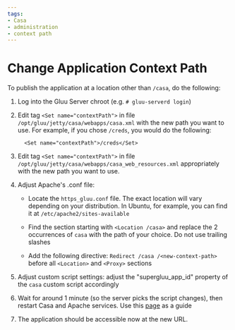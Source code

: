 ```yaml
---
tags:
- Casa
- administration
- context path
---
```


# Change Application Context Path

To publish the application at a location other than `/casa`, do the following:

1. Log into the Gluu Server chroot (e.g. `# gluu-serverd login`)       
      
1. Edit tag `<Set name="contextPath">` in file `/opt/gluu/jetty/casa/webapps/casa.xml` with the new path you want to use. For example, if you chose `/creds`, you would do the following:    
   
    ```  
      <Set name="contextPath">/creds</Set>     
    ```  

1. Edit tag `<Set name="contextPath">` in file `/opt/gluu/jetty/casa/webapps/casa_web_resources.xml` appropriately with the new path you want to use.
    
1. Adjust Apache's .conf file:    

    - Locate the `https_gluu.conf` file. The exact location will vary depending on your distribution. In Ubuntu, for example, you can find it at `/etc/apache2/sites-available`
   
    - Find the section starting with `<Location /casa>` and replace the 2 occurrences of `casa` with the path of your choice. Do not use trailing slashes   

    - Add the following directive: `Redirect /casa /<new-context-path>` before all `<Location>` and `<Proxy>` sections

1. Adjust custom script settings: adjust the "supergluu_app_id" property of the `casa` custom script accordingly

1. Wait for around 1 minute (so the server picks the script changes), then restart Casa and Apache services. Use this [page](https://gluu.org/docs/gluu-server/4.4/operation/services/#restart) as a guide

1. The application should be accessible now at the new URL.
